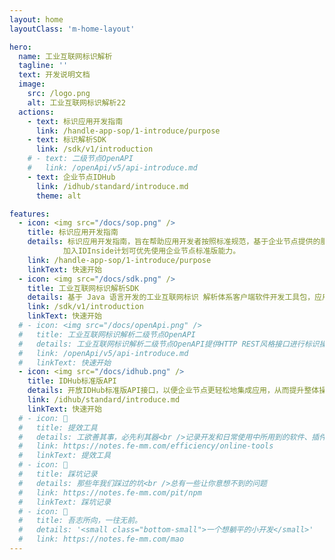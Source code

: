 ```yaml
---
layout: home
layoutClass: 'm-home-layout'

hero:
  name: 工业互联网标识解析
  tagline: ''
  text: 开发说明文档
  image:
    src: /logo.png
    alt: 工业互联网标识解析22
  actions:
    - text: 标识应用开发指南
      link: /handle-app-sop/1-introduce/purpose
    - text: 标识解析SDK
      link: /sdk/v1/introduction
    # - text: 二级节点OpenAPI
    #   link: /openApi/v5/api-introduce.md
    - text: 企业节点IDHub
      link: /idhub/standard/introduce.md
      theme: alt

features:
  - icon: <img src="/docs/sop.png" />
    title: 标识应用开发指南
    details: 标识应用开发指南，旨在帮助应用开发者按照标准规范，基于企业节点提供的服务能力，完成标识应用的开发。
            加入IDInside计划可优先使用企业节点标准版能力。
    link: /handle-app-sop/1-introduce/purpose
    linkText: 快速开始
  - icon: <img src="/docs/sdk.png" />
    title: 工业互联网标识解析SDK
    details: 基于 Java 语言开发的工业互联网标识 解析体系客户端软件开发工具包，应用通过集成 ID-SDK，快速使用元数据模板、标识解析、标识注册、数据权限等功能服务。
    link: /sdk/v1/introduction
    linkText: 快速开始
  # - icon: <img src="/docs/openApi.png" />
  #   title: 工业互联网标识解析二级节点OpenAPI
  #   details: 工业互联网标识解析二级节点OpenAPI提供HTTP REST风格接口进行标识操作，所有操作都采用UTF-8编码以确保兼容性和易用性，便于其他系统接入.
  #   link: /openApi/v5/api-introduce.md
  #   linkText: 快速开始
  - icon: <img src="/docs/idhub.png" />
    title: IDHub标准版API
    details: 开放IDHub标准版API接口，以便企业节点更轻松地集成应用，从而提升整体操作效率。
    link: /idhub/standard/introduce.md
    linkText: 快速开始
  # - icon: 🧰
  #   title: 提效工具
  #   details: 工欲善其事，必先利其器<br />记录开发和日常使用中所用到的软件、插件、扩展等
  #   link: https://notes.fe-mm.com/efficiency/online-tools
  #   linkText: 提效工具
  # - icon: 🐞
  #   title: 踩坑记录
  #   details: 那些年我们踩过的坑<br />总有一些让你意想不到的问题
  #   link: https://notes.fe-mm.com/pit/npm
  #   linkText: 踩坑记录
  # - icon: 💯
  #   title: 吾志所向，一往无前。
  #   details: '<small class="bottom-small">一个想躺平的小开发</small>'
  #   link: https://notes.fe-mm.com/mao
---
```


<style>

/*爱的魔力转圈圈*/
.m-home-layout .image-src {
  width: 180px;
  height: 180px;
}

.m-home-layout .details small {
  opacity: 0.6;
}

.m-home-layout .bottom-small {
  display: block;
  margin-top: 2em;
  text-align: right;
}
.link-text-value {
  color: #00a98e !important;
}
</style>
